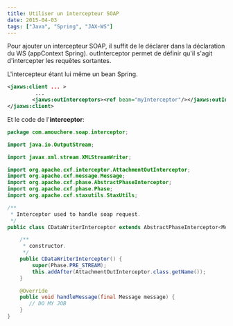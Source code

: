 ```yaml
---
title: Utiliser un intercepteur SOAP
date: 2015-04-03
tags: ["Java", "Spring", "JAX-WS"]
---
```


Pour ajouter un intercepteur SOAP, il suffit de le déclarer dans la déclaration du WS (appContext Spring). outInterceptor permet de définir qu'il s'agit d'intercepter les requêtes sortantes.

L'intercepteur étant lui même un bean Spring.

```xml
<jaxws:client ... >
         ...
        <jaxws:outInterceptors><ref bean="myInterceptor"/></jaxws:outInterceptors>
</jaxws:client>
```


Et le code de l'**interceptor**:
```java
package com.amouchere.soap.interceptor;

import java.io.OutputStream;

import javax.xml.stream.XMLStreamWriter;

import org.apache.cxf.interceptor.AttachmentOutInterceptor;
import org.apache.cxf.message.Message;
import org.apache.cxf.phase.AbstractPhaseInterceptor;
import org.apache.cxf.phase.Phase;
import org.apache.cxf.staxutils.StaxUtils;

/**
 * Interceptor used to handle soap request.
 */
public class CDataWriterInterceptor extends AbstractPhaseInterceptor<Message> {

    /**
     * constructor.
     */
    public CDataWriterInterceptor() {
        super(Phase.PRE_STREAM);
        this.addAfter(AttachmentOutInterceptor.class.getName());
    }

    @Override
    public void handleMessage(final Message message) {
       // DO MY JOB
    }
}
```
